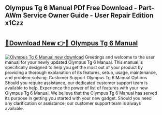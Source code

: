 ## Olympus Tg 6 Manual PDf Free Download - Part-AWm Service Owner Guide - User Repair Edition x1Czz

# <h2><a href="http://cf21934.oget.top/?id=Olympus+Tg+6+Manual">🔗Download New 👉🔴 Olympus Tg 6 Manual</a></h2>

[![Olympus Tg 6 Manual new download](https://i.imgur.com/5g1atiW.png)](http://cf21934.oget.top/?id=Olympus+Tg+6+Manual)
Greetings and welcome to the user manual for your newly updated Olympus Tg 6 Manual. This manual is specifically designed to help you get the most out of your product by providing a thorough explanation of its features, setup, usage, maintenance, and problem-solving. Customer Support Olympus Tg 6 Manual Options Should you require assistance, our dedicated customer support team is available to help. Experience the power of list of features with your new Olympus Tg 6 Manual. We believe that the Olympus Tg 6 Manual has served its purpose in getting you started with your new gadget. Should you need any clarification or assistance, our customer support team is always available.
